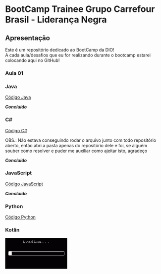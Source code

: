 # BootCamp Trainee Grupo Carrefour Brasil - Liderança Negra

## Apresentação

Este é um repositório dedicado ao BootCamp da DIO!<br>
A cada aula/desafios que eu for realizando durante o bootcamp estarei colocando aqui no GitHub!

### Aula 01

### Java

<p align="left">
  <a href="DIO-Java/src/Desafio.java">Código Java</a>
</p>

***Concluido***

### C#

<p align="left">
  <a href="DIO-CSHARP/src/Desafio.cs">Código C#</a>
</p>

OBS.: Não estava conseguindo rodar o arquivo junto com todo repositório aberto, então abri a pasta apenas do repositório dele e foi, se alguém souber como resolver e puder me auxiliar como ajeitar isto, agradeço

***Concluido***

### JavaScript

<p align="left">
  <a href="DIO-JS/Desafio.js">Código JavaScript</a>
</p>

***Concluido***

### Python

<p align="left">
  <a href="DIO-Python\Desafio.py">Código Python</a>
</p>

### Kotlin

<p align="left">
  <img width="200" height="100" src="src/assets/GIF loading.gif">
</p>
